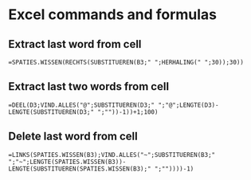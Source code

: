 # Excel commands and formulas

## Extract last word from cell
```
=SPATIES.WISSEN(RECHTS(SUBSTITUEREN(B3;" ";HERHALING(" ";30));30))
```

## Extract last two words from cell
```
=DEEL(D3;VIND.ALLES("@";SUBSTITUEREN(D3;" ";"@";LENGTE(D3)-LENGTE(SUBSTITUEREN(D3;" ";""))-1))+1;100)
```

## Delete last word from cell
```
=LINKS(SPATIES.WISSEN(B3);VIND.ALLES("~";SUBSTITUEREN(B3;" ";"~";LENGTE(SPATIES.WISSEN(B3))-LENGTE(SUBSTITUEREN(SPATIES.WISSEN(B3);" ";""))))-1)
```
